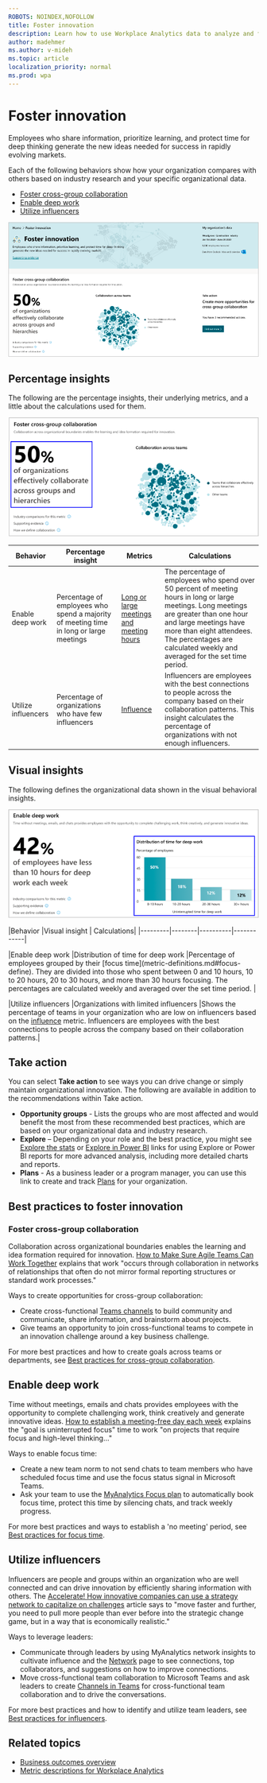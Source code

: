 ```yaml
---
ROBOTS: NOINDEX,NOFOLLOW
title: Foster innovation
description: Learn how to use Workplace Analytics data to analyze and foster innovation in your organization
author: madehmer
ms.author: v-mideh
ms.topic: article
localization_priority: normal 
ms.prod: wpa
---
```


# Foster innovation

Employees who share information, prioritize learning, and protect time for deep thinking generate the new ideas needed for success in rapidly evolving markets.

Each of the following behaviors show how your organization compares with others based on industry research and your specific organizational data.

* [Foster cross-group collaboration](#foster-cross-group-collaboration)
* [Enable deep work](#enable-deep-work)
* [Utilize influencers](#utilize-influencers)

![Foster innovation page](../images/wpa/use/innovation.png)

## Percentage insights

The following are the percentage insights, their underlying metrics, and a little about the calculations used for them.

![Foster innovation percentage insight](../images/wpa/use/innovation-percent.png)

|Behavior |Percentage insight | Metrics |Calculations |
|---------|--------|--------------------|----------------------|
|Enable deep work |Percentage of employees who spend a majority of meeting time in long or large meetings |[Long or large meetings and meeting hours](metric-definitions.md#person-metrics) |The percentage of employees who spend over 50 percent of meeting hours in long or large meetings. Long meetings are greater than one hour and large meetings have more than eight attendees. The percentages are calculated weekly and averaged for the set time period. |
|Utilize influencers |Percentage of organizations who have few influencers |[Influence](metric-definitions.md#organizational-network-analysis-ona-metrics) |Influencers are employees with the best connections to people across the company based on their collaboration patterns. This insight calculates the percentage of organizations with not enough influencers. |

## Visual insights

The following defines the organizational data shown in the visual behavioral insights.

![Foster innovation visual insight](../images/wpa/use/innovation-visual.png)

|Behavior |Visual insight | Calculations|
|---------|--------|----------|------------|
<!--|Foster cross-group collaboration |Collaboration across teams |An [organizational network graph](insight-ona-measures.md) that shows the number of groups with high cross-group collaboration as compared to the other teams in your organization. Cross-group collaboration is based on the number of hours a group spent in meetings and on email with at least one person in another group. This uses time allocation logic. |-->|Enable deep work |Distribution of time for deep work |Percentage of employees grouped by their [focus time](metric-definitions.md#focus-define). They are divided into those who spent between 0 and 10 hours, 10 to 20 hours, 20 to 30 hours, and more than 30 hours focusing. The percentages are calculated weekly and averaged over the set time period. |
|Utilize influencers |Organizations with limited influencers |Shows the percentage of teams in your organization who are low on influencers based on the [influence](metric-definitions.md#organizational-network-analysis-ona-metrics) metric. Influencers are employees with the best connections to people across the company based on their collaboration patterns.|

## Take action

You can select **Take action** to see ways you can drive change or simply maintain organizational innovation. The following are available in addition to the recommendations within Take action.

* **Opportunity groups** - Lists the groups who are most affected and would benefit the most from these recommended best practices, which are based on your organizational data and industry research.
* **Explore**  – Depending on your role and the best practice, you might see [Explore the stats](explore-intro.md) or [Explore in Power BI](../tutorials/power-bi-intro.md) links for using Explore or Power BI reports for more advanced analysis, including more detailed charts and reports.
* **Plans** - As a business leader or a program manager, you can use this link to create and track [Plans](../Tutorials/solutionsv2-intro.md) for your organization.

## Best practices to foster innovation

### Foster cross-group collaboration

Collaboration across organizational boundaries enables the learning and idea formation required for innovation. [How to Make Sure Agile Teams Can Work Together](https://insights.office.com/collaboration/how-to-make-sure-agile-teams-can-work-together/) explains that work "occurs through collaboration in networks of relationships that often do not mirror formal reporting structures or standard work processes."

Ways to create opportunities for cross-group collaboration:

* Create cross-functional [Teams channels](https://docs.microsoft.com/microsoftteams/teams-channels-overview) to build community and communicate, share information, and brainstorm about projects.
* Give teams an opportunity to join cross-functional teams to compete in an innovation challenge around a key business challenge.

For more best practices and how to create goals across teams or departments, see [Best practices for cross-group collaboration](../tutorials/gm-cgcollaboration.md).

## Enable deep work

Time without meetings, emails and chats provides employees with the opportunity to complete challenging work, think creatively and generate innovative ideas. [How to establish a meeting-free day each week](https://insights.office.com/time-management/how-to-establish-a-meeting-free-day-each-week/) explains the "goal is uninterrupted focus" time to work "on projects that require focus and high-level thinking..."

Ways to enable focus time:

* Create a new team norm to not send chats to team members who have scheduled focus time and use the focus status signal in Microsoft Teams.
* Ask your team to use the [MyAnalytics Focus plan](../myanalytics/use/focus-plan.md) to automatically book focus time, protect this time by silencing chats, and track weekly progress.

For more best practices and ways to establish a 'no meeting' period, see [Best practices for focus time](../tutorials/gm-focus.md).

## Utilize influencers

Influencers are people and groups within an organization who are well connected and can drive innovation by efficiently sharing information with others. The [Accelerate! How innovative companies can use a strategy network to capitalize on challenges](https://insights.office.com/management-strategy/strategy-network-how-innovative-companies-capitalize/) article says to "move faster and further, you need to pull more people than ever before into the strategic change game, but in a way that is economically realistic."

Ways to leverage leaders:

* Communicate through leaders by using MyAnalytics network insights to cultivate influence and the [Network](../myanalytics/use/network.md) page to see connections, top collaborators, and suggestions on how to improve connections.
* Move cross-functional team collaboration to Microsoft Teams and ask leaders to create [Channels in Teams](https://docs.microsoft.com/microsoftteams/teams-channels-overview) for cross-functional team collaboration and to drive the conversations.

For more best practices and how to identify and utilize team leaders, see [Best practices for influencers](../tutorials/gm-influencer.md).

## Related topics

* [Business outcomes overview](insights.md)
* [Metric descriptions for Workplace Analytics](metric-definitions.md)
